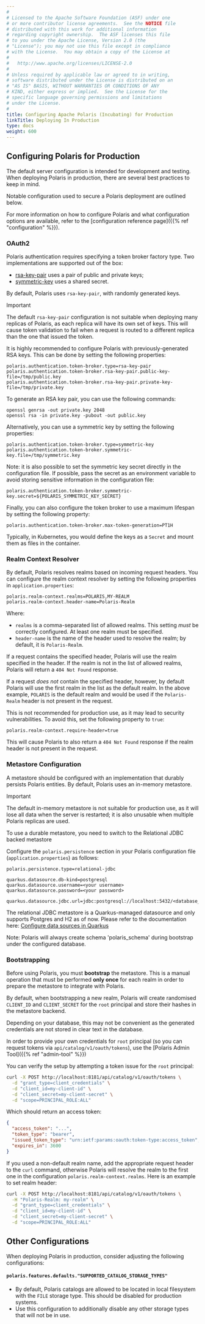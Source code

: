 ```yaml
---
#
# Licensed to the Apache Software Foundation (ASF) under one
# or more contributor license agreements.  See the NOTICE file
# distributed with this work for additional information
# regarding copyright ownership.  The ASF licenses this file
# to you under the Apache License, Version 2.0 (the
# "License"); you may not use this file except in compliance
# with the License.  You may obtain a copy of the License at
#
#   http://www.apache.org/licenses/LICENSE-2.0
#
# Unless required by applicable law or agreed to in writing,
# software distributed under the License is distributed on an
# "AS IS" BASIS, WITHOUT WARRANTIES OR CONDITIONS OF ANY
# KIND, either express or implied.  See the License for the
# specific language governing permissions and limitations
# under the License.
#
title: Configuring Apache Polaris (Incubating) for Production
linkTitle: Deploying In Production
type: docs
weight: 600
---
```


## Configuring Polaris for Production

The default server configuration is intended for development and testing. When deploying Polaris in
production, there are several best practices to keep in mind.

Notable configuration used to secure a Polaris deployment are outlined below.

For more information on how to configure Polaris and what configuration options are available,
refer to the [configuration reference page]({{% ref "configuration" %}}).

### OAuth2

Polaris authentication requires specifying a token broker factory type. Two implementations are
supported out of the box:

- [rsa-key-pair] uses a pair of public and private keys;
- [symmetric-key] uses a shared secret.

[rsa-key-pair]: https://github.com/apache/polaris/blob/390f1fa57bb1af24a21aa95fdbff49a46e31add7/service/common/src/main/java/org/apache/polaris/service/auth/JWTRSAKeyPairFactory.java
[symmetric-key]: https://github.com/apache/polaris/blob/390f1fa57bb1af24a21aa95fdbff49a46e31add7/service/common/src/main/java/org/apache/polaris/service/auth/JWTSymmetricKeyFactory.java

By default, Polaris uses `rsa-key-pair`, with randomly generated keys.

> [!IMPORTANT]
> The default `rsa-key-pair` configuration is not suitable when deploying many replicas of Polaris,
> as each replica will have its own set of keys. This will cause token validation to fail when a
> request is routed to a different replica than the one that issued the token.

It is highly recommended to configure Polaris with previously-generated RSA keys. This can be done
by setting the following properties:

```properties
polaris.authentication.token-broker.type=rsa-key-pair
polaris.authentication.token-broker.rsa-key-pair.public-key-file=/tmp/public.key
polaris.authentication.token-broker.rsa-key-pair.private-key-file=/tmp/private.key
```

To generate an RSA key pair, you can use the following commands:

```shell
openssl genrsa -out private.key 2048
openssl rsa -in private.key -pubout -out public.key
```

Alternatively, you can use a symmetric key by setting the following properties:

```properties
polaris.authentication.token-broker.type=symmetric-key
polaris.authentication.token-broker.symmetric-key.file=/tmp/symmetric.key
```

Note: it is also possible to set the symmetric key secret directly in the configuration file. If
possible, pass the secret as an environment variable to avoid storing sensitive information in the
configuration file:

```properties
polaris.authentication.token-broker.symmetric-key.secret=${POLARIS_SYMMETRIC_KEY_SECRET}
```

Finally, you can also configure the token broker to use a maximum lifespan by setting the following
property:

```properties
polaris.authentication.token-broker.max-token-generation=PT1H
```

Typically, in Kubernetes, you would define the keys as a `Secret` and mount them as files in the
container.

### Realm Context Resolver

By default, Polaris resolves realms based on incoming request headers. You can configure the realm
context resolver by setting the following properties in `application.properties`:

```properties
polaris.realm-context.realms=POLARIS,MY-REALM
polaris.realm-context.header-name=Polaris-Realm
```

Where:

- `realms` is a comma-separated list of allowed realms. This setting _must_ be correctly configured.
  At least one realm must be specified.
- `header-name` is the name of the header used to resolve the realm; by default, it is
  `Polaris-Realm`.

If a request contains the specified header, Polaris will use the realm specified in the header. If
the realm is not in the list of allowed realms, Polaris will return a `404 Not Found` response.

If a request _does not_ contain the specified header, however, by default Polaris will use the first
realm in the list as the default realm. In the above example, `POLARIS` is the default realm and
would be used if the `Polaris-Realm` header is not present in the request.

This is not recommended for production use, as it may lead to security vulnerabilities. To avoid
this, set the following property to `true`:

```properties
polaris.realm-context.require-header=true
```

This will cause Polaris to also return a `404 Not Found` response if the realm header is not present
in the request.

### Metastore Configuration

A metastore should be configured with an implementation that durably persists Polaris entities. By
default, Polaris uses an in-memory metastore.

> [!IMPORTANT]
> The default in-memory metastore is not suitable for production use, as it will lose all data
> when the server is restarted; it is also unusable when multiple Polaris replicas are used.

To use a durable metastore, you need to switch to the Relational JDBC backed metastore 

Configure the `polaris.persistence` section in your Polaris configuration file
(`application.properties`) as follows:

```
polaris.persistence.type=relational-jdbc

quarkus.datasource.db-kind=postgresql
quarkus.datasource.username=<your username>
quarkus.datasource.password=<your password>

quarkus.datasource.jdbc.url=jdbc:postgresql://localhost:5432/<database_name>
```

The relational JDBC metastore is a Quarkus-managed datasource and only supports Postgres and H2 as of now.
Please refer to the documentation here:
[Configure data sources in Quarkus](https://quarkus.io/guides/datasource)

Note: Polaris will always create schema 'polaris_schema' during bootstrap under the configured database.

### Bootstrapping

Before using Polaris, you must **bootstrap** the metastore. This is a manual operation that must be
performed **only once** for each realm in order to prepare the metastore to integrate with Polaris.

By default, when bootstrapping a new realm, Polaris will create randomised `CLIENT_ID` and
`CLIENT_SECRET` for the `root` principal and store their hashes in the metastore backend.

Depending on your database, this may not be convenient as the generated credentials are not stored
in clear text in the database.

In order to provide your own credentials for `root` principal (so you can request tokens via
`api/catalog/v1/oauth/tokens`), use the [Polaris Admin Tool]({{% ref "admin-tool" %}})

You can verify the setup by attempting a token issue for the `root` principal:

```bash
curl -X POST http://localhost:8181/api/catalog/v1/oauth/tokens \
  -d "grant_type=client_credentials" \
  -d "client_id=my-client-id" \
  -d "client_secret=my-client-secret" \
  -d "scope=PRINCIPAL_ROLE:ALL"
```

Which should return an access token:

```json
{
  "access_token": "...",
  "token_type": "bearer",
  "issued_token_type": "urn:ietf:params:oauth:token-type:access_token",
  "expires_in": 3600
}
```

If you used a non-default realm name, add the appropriate request header to the `curl` command,
otherwise Polaris will resolve the realm to the first one in the configuration
`polaris.realm-context.realms`. Here is an example to set realm header:

```bash
curl -X POST http://localhost:8181/api/catalog/v1/oauth/tokens \
  -H "Polaris-Realm: my-realm" \
  -d "grant_type=client_credentials" \
  -d "client_id=my-client-id" \
  -d "client_secret=my-client-secret" \
  -d "scope=PRINCIPAL_ROLE:ALL"
```

## Other Configurations

When deploying Polaris in production, consider adjusting the following configurations:

#### `polaris.features.defaults."SUPPORTED_CATALOG_STORAGE_TYPES"`

- By default, Polaris catalogs are allowed to be located in local filesystem with the `FILE` storage
  type. This should be disabled for production systems.
- Use this configuration to additionally disable any other storage types that will not be in use.

